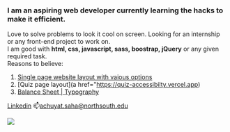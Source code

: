 ### I am an aspiring web developer currently learning the hacks to make it efficient. 
Love to solve problems to look it cool on screen. Looking for an internship or any front-end project to work on.
<br>
I am good with <strong>html, css, javascript, sass, boostrap, jQuery</strong> or any given required task. 
<br>
Reasons to believe: 
<br>
1. [Single page website layout with vaious options](https://website-using-bootstrap5.vercel.app)
2. [Quiz page layout](a href="https://quiz-accessibilty.vercel.app)
3. [Balance Sheet](https://balance-sheet-iota.vercel.app/)[ | Typography](https://typography-by-fcc.vercel.app/)

<!--
**Achuyat-Joy/Achuyat-Joy** is a ✨ _special_ ✨ repository because its `README.md` (this file) appears on your GitHub profile.

Here are some ideas to get you started:

- 🔭 I’m currently working on ...
- 🌱 I’m currently learning ...
- 👯 I’m looking to collaborate on ...
- 🤔 I’m looking for help with ...
- 💬 Ask me about ...
- 📫 How to reach me: ...
- 😄 Pronouns: ...
- ⚡ Fun fact: ...
-->
[Linkedin](https://www.linkedin.com/in/achuyat-saha-joy-32a987128/) 
📫achuyat.saha@northsouth.edu

<img src="https://www.codewars.com/users/Achuyat-Joy/badges/micro?theme=light">
